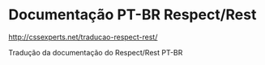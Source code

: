 Documentação PT-BR Respect/Rest
==================
http://cssexperts.net/traducao-respect-rest/

Tradução da documentação do Respect/Rest PT-BR
